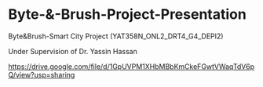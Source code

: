 # Byte-&-Brush-Project-Presentation
Byte&Brush-Smart City Project (YAT358N_ONL2_DRT4_G4_DEPI2)  

Under Supervision of Dr. Yassin Hassan

https://drive.google.com/file/d/1GpUVPM1XHbMBbKmCkeFGwtVWaqTdV6pQ/view?usp=sharing
